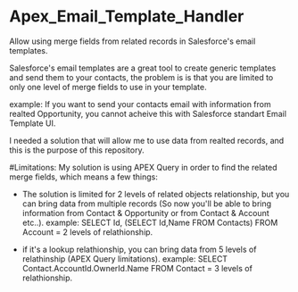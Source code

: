 # Apex_Email_Template_Handler
Allow using merge fields from related records in Salesforce's email templates.

Salesforce's email templates are a great tool to create generic templates and send them to your contacts, the problem is is that you are limited to only one level of merge fields to use in your template.

example:
If you want to send your contacts email with information from realted Opportunity, you cannot acheive this with Salesforce standart Email Template UI.

I needed a solution that will allow me to use data from realted records, and this is the purpose of this repository.

#Limitations:
My solution is using APEX Query in order to find the related merge fields, which means a few things:

- The solution is limited for 2 levels of related objects relationship, but you can bring data from multiple records (So now you'll be able to bring information from Contact & Opportunity or from Contact & Account etc..).
example:
SELECT Id, (SELECT Id,Name FROM Contacts) FROM Account = 2 levels of relathionship.

- if it's a lookup relathionship, you can bring data from 5 levels of relathinship (APEX Query limitations).
example:
SELECT Contact.AccountId.OwnerId.Name FROM Contact = 3 levels of relathionship.
